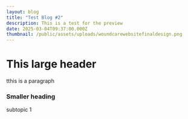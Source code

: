 ```yaml
---
layout: blog
title: "Test Blog #2"
description: This is a test for the preview
date: 2025-03-04T09:37:00.000Z
thumbnail: /public/assets/uploads/woundcarewebsitefinaldesign.png
---
```

# This large header

tthis is a paragraph 



### Smaller heading

subtopic 1
